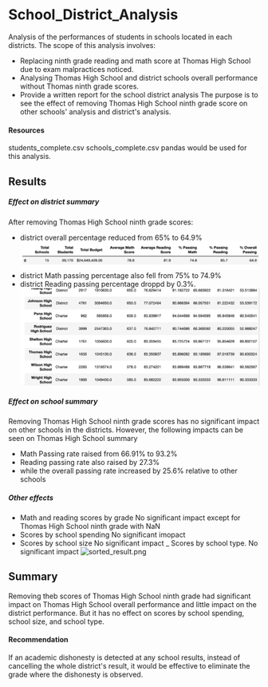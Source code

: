 # School_District_Analysis
Analysis of the performances of students in schools located in each districts.
The scope of this analysis involves:
- Replacing ninth grade reading and math score at Thomas High School due to exam malpractices noticed.
- Analysing Thomas High School and district schools overall performance without Thomas ninth grade scores.
- Provide a written report for the school district analysis
The purpose is to see the effect of removing Thomas High School ninth grade score on other schools' analysis and district's analysis.
#### Resources
students_complete.csv
schools_complete.csv
pandas would be used for this analysis.
## Results
##### Effect on district summary
After removing Thomas High School ninth grade scores:
- district overall percentage reduced from 65% to 64.9% ![district_summary_df.png](district_summary_df.png)
- district Math passing percentage also fell from 75% to 74.9%
- district Reading passing percentage droppd by 0.3%. ![per_school_summary.png](per_school_summary.png)

##### Effect on school summary
Removing Thomas High School ninth grade scores has no significant impact on other schools in the districts.
However, the following impacts can be seen on Thomas High School summary
- Math Passing rate raised from 66.91% to 93.2%
- Reading passing rate also raised by 27.3%
- while the overall passing rate increased by 25.6% relative to other schools
##### Other effects
- Math and reading scores by grade
  No significant impact except for Thomas High School ninth grade with NaN 
- Scores by school spending
  No significant imopact
- Scores by school size
  No significant impact
_ Scores by school type.
  No significant impact ![sorted_result.png](sorted_result.png)


## Summary
Removing theb scores of Thomas High School ninth grade had significant impact on Thomas High School overall performance and little impact
on the district performance. But it has no effect on scores by school spending, school size, and school type.
#### Recommendation
If an academic dishonesty is detected at any school results, instead of cancelling the whole district's result, it would be effective to eliminate the grade where the dishonesty is observed. 


